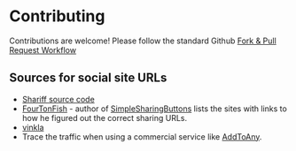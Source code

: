 # Contributing

Contributions are welcome!  Please follow the standard Github [Fork & Pull Request Workflow](https://gist.github.com/Chaser324/ce0505fbed06b947d962)


## Sources for social site URLs

 * [Shariff source code](https://github.com/heiseonline/shariff/tree/develop/src/js/services)
 * [FourTonFish](https://fourtonfish.com/blog/2013-09-simple-sharing-buttons-free/) - author of [SimpleSharingButtons](https://simplesharingbuttons.com/)
   lists the sites with links to how he figured out the correct sharing URLs.
 * [vinkla](https://github.com/vinkla/shareable-links)
 * Trace the traffic when using a commercial service like [AddToAny](https://www.addtoany.com/services/).

